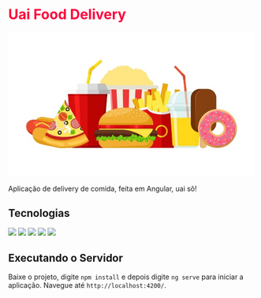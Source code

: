 <h1><span style="color: #ff033c">Uai Food Delivery</span></h1>

<img src="./src/assets/header/food.jpg" width="500"></img>

<p>Aplicação de delivery de comida, feita em Angular, uai sô!</p>

## Tecnologias<br>
<img src="https://img.shields.io/badge/-Angular-e00000?style=flat-square&logo=Angular"> <img src="https://img.shields.io/badge/-TypeScript-black?style=flat-square&logo=typescript"> <img src="https://img.shields.io/badge/-HTML5-E34F26?style=flat-square&logo=html5&logoColor=white"> <img src="https://img.shields.io/badge/-JavaScript-black?style=flat-square&logo=javascript"> <img src="https://img.shields.io/badge/-CSS3-1572B6?style=flat-square&logo=css3">

## Executando o Servidor

Baixe o projeto, digite `npm install` e depois digite `ng serve` para iniciar a aplicação. Navegue até `http://localhost:4200/`.